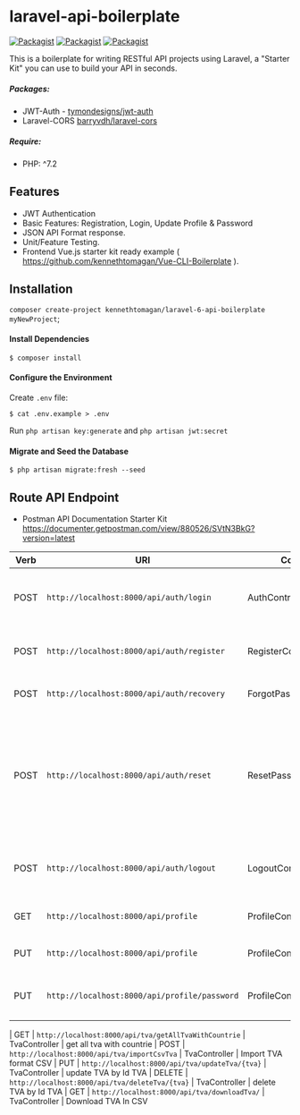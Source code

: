 # laravel-api-boilerplate

[![Packagist](https://img.shields.io/packagist/v/kennethtomagan/laravel-6-api-boilerplate.svg)](https://packagist.org/packages/kennethtomagan/laravel-6-api-boilerplate)
[![Packagist](https://poser.pugx.org/kennethtomagan/laravel-6-api-boilerplate/d/total.svg)](https://packagist.org/packages/kennethtomagan/laravel-6-api-boilerplate)
[![Packagist](https://img.shields.io/packagist/l/kennethtomagan/laravel-6-api-boilerplate.svg)](https://packagist.org/packages/kennethtomagan/laravel-6-api-boilerplate)

This is a boilerplate for writing RESTful API projects using Laravel, a "Starter Kit" you can use to build your API in seconds.

##### Packages:

* JWT-Auth - [tymondesigns/jwt-auth](https://github.com/tymondesigns/jwt-auth)
* Laravel-CORS [barryvdh/laravel-cors](http://github.com/barryvdh/laravel-cors)

##### Require:
* PHP: ^7.2

## Features

* JWT Authentication
* Basic Features: Registration, Login, Update Profile & Password
* JSON API Format response.
* Unit/Feature Testing.
* Frontend Vue.js starter kit ready example ( https://github.com/kennethtomagan/Vue-CLI-Boilerplate ).



## Installation
`composer create-project kennethtomagan/laravel-6-api-boilerplate myNewProject`;


#### Install Dependencies

```
$ composer install
```

#### Configure the Environment
Create `.env` file:
```
$ cat .env.example > .env
```
Run `php artisan key:generate` and `php artisan jwt:secret`

#### Migrate and Seed the Database
```
$ php artisan migrate:fresh --seed
```


## Route API Endpoint
* Postman API Documentation Starter Kit https://documenter.getpostman.com/view/880526/SVtN3BkG?version=latest

| Verb     |                     URI                          |       Controller          |      Notes                                |
| -------- | -----------------------------------------------  | -----------------------   | ------------------------------------------
| POST     | `http://localhost:8000/api/auth/login`              |  AuthController           | to do the login and get your access token
| POST     | `http://localhost:8000/api/auth/register`          |  RegisterController       | to create a new user into your application
| POST     | `http://localhost:8000/api/auth/recovery`          |  ForgotPasswordController | to recover your credentials;
| POST     | `http://localhost:8000/api/auth/reset`             |  ResetPasswordController  | to reset your password after the recovery (setup your mail credentials in `.env` file to avoid error);
| POST     | `http://localhost:8000/api/auth/logout`            |  LogoutController         | to log out the user by invalidating the passed token;
| GET      | `http://localhost:8000/api/profile`           |  ProfileController        | to get current user data
| PUT      | `http://localhost:8000/api/profile`           |  ProfileController        | to update current user data
| PUT      | `http://localhost:8000/api/profile/password`  |  ProfileController        | to update current user password


| GET      | `http://localhost:8000/api/tva/getAllTvaWithCountrie`  |  TvaController        | get all tva with countrie
| POST      | `http://localhost:8000/api/tva/importCsvTva`  |  TvaController        | Import TVA format CSV
| PUT      | `http://localhost:8000/api/tva/updateTva/{tva}`  |  TvaController        | update TVA by Id TVA
| DELETE      | `http://localhost:8000/api/tva/deleteTva/{tva}`  |  TvaController        | delete TVA by Id TVA
| GET      | `http://localhost:8000/api/tva/downloadTva/`  |  TvaController        | Download TVA In CSV

